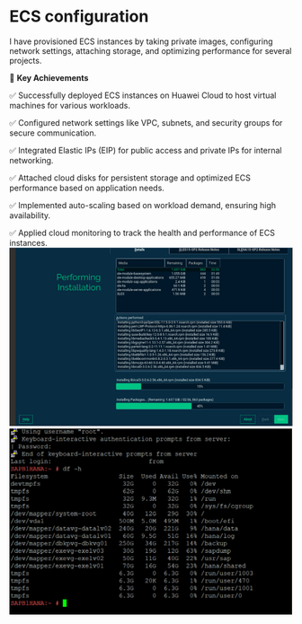 # ECS configuration
I have provisioned ECS instances by taking private images, configuring network settings, attaching storage, and optimizing performance for several projects.

🔹 **Key Achievements**

✅ Successfully deployed ECS instances on Huawei Cloud to host virtual machines for various workloads.

✅ Configured network settings like VPC, subnets, and security groups for secure communication.

✅ Integrated Elastic IPs (EIP) for public access and private IPs for internal networking.

✅ Attached cloud disks for persistent storage and optimized ECS performance based on application needs.

✅ Implemented auto-scaling based on workload demand, ensuring high availability.

✅ Applied cloud monitoring to track the health and performance of ECS instances.
<img src="image.png" alt="account" width="800">
<img src="img2.png" alt="account" width="800">


